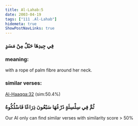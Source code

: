```yaml
---
title: Al-Lahab:5
date: 2003-04-19
tags: ["111 .Al-Lahab"]
hidemeta: true 
ShowPostNavLinks: true 
---
```

### فِي جِيدِهَا حَبْلٌ مِنْ مَسَدٍ
### meaning: 
with a rope of palm fibre around her neck.
### similar verses: 

[Al-Haaqqa:32](/69/32) (sim:50.4%)

### ثُمَّ فِي سِلْسِلَةٍ ذَرْعُهَا سَبْعُونَ ذِرَاعًا فَاسْلُكُوهُ

Our AI only can find similar verses with similarity score > 50% 




